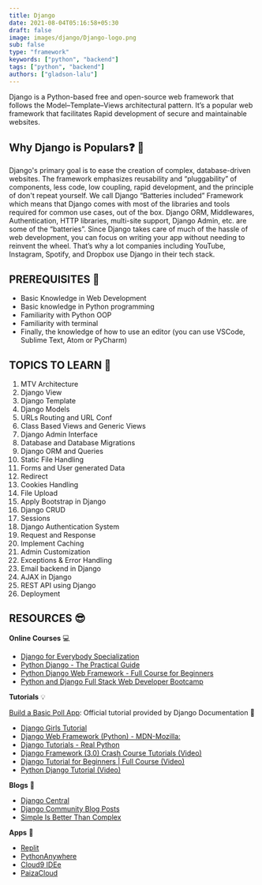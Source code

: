 ```yaml
---
title: Django
date: 2021-08-04T05:16:58+05:30
draft: false
image: images/django/Django-logo.png
sub: false
type: "framework"
keywords: ["python", "backend"]
tags: ["python", "backend"]
authors: ["gladson-lalu"]
---
```


Django is a Python-based free and open-source web framework that follows the Model–Template–Views architectural pattern. It’s a popular web framework that facilitates Rapid development of secure and maintainable websites.


## Why Django is Populars❓ 🤔


 Django's primary goal is to ease the creation of complex, database-driven websites. The framework emphasizes reusability and “pluggability” of components, less code, low coupling, rapid development, and the principle of don't repeat yourself. We call Django “Batteries included” Framework which means that Django comes with most of the libraries and tools required for common use cases, out of the box. Django ORM, Middlewares, Authentication, HTTP libraries, multi-site support, Django Admin, etc. are some of the “batteries”. Since Django takes care of much of the hassle of web development, you can focus on writing your app without needing to reinvent the wheel. That’s why a lot companies including YouTube, Instagram, Spotify, and Dropbox use Django in their tech stack.

## PREREQUISITES 🧳

- Basic Knowledge in Web Development
- Basic knowledge in Python programming
- Familiarity with Python OOP
- Familiarity with terminal
- Finally, the knowledge of how to use an editor (you can use VSCode, Sublime Text, Atom or PyCharm)
  

## TOPICS TO LEARN 📖

1.	MTV Architecture
2.	Django View
3.	Django Template 
4.	Django Models
5.	URLs Routing and URL Conf
6.	Class Based Views and Generic Views
7.	Django Admin Interface
8.	Database and Database Migrations
9.	Django ORM and Queries
10.	Static File Handling
11.	Forms and User generated Data
12.	Redirect
13.	Cookies Handling
14.	File Upload
15.	Apply Bootstrap in Django
16.	Django CRUD
17.	Sessions
18.	Django Authentication System
19.	Request and Response
20.	Implement Caching
21.	Admin Customization
22.	Exceptions & Error Handling
23.	Email backend in Django
24.	AJAX in Django
25.	REST API using Django
26.	Deployment


## RESOURCES 😎 


**Online Courses** 💻

- [Django for Everybody Specialization](https://www.coursera.org/specializations/django)
- [Python Django - The Practical Guide](https://www.udemy.com/course/python-django-the-practical-guide/)
- [Python Django Web Framework - Full Course for Beginners](https://www.freecodecamp.org/news/python-django-course/)
- [Python and Django Full Stack Web Developer Bootcamp](https://www.udemy.com/course/python-and-django-full-stack-web-developer-bootcamp/)


**Tutorials** 💡

[Build a Basic Poll App](https://docs.djangoproject.com/en/3.2/intro/tutorial01/): Official tutorial provided by Django Documentation 📃 

- [Django Girls Tutorial](https://tutorial.djangogirls.org/en/)
- [Django Web Framework (Python) - MDN-Mozilla:](https://developer.mozilla.org/en-US/docs/Learn/Server-side/Django)
- [Django Tutorials - Real Python](https://realpython.com/tutorials/django/)
- [Django Framework (3.0) Crash Course Tutorials (Video)](https://www.youtube.com/playlist?list=PL-51WBLyFTg2vW-_6XBoUpE7vpmoR3ztO)
- [Django Tutorial for Beginners | Full Course (Video)](https://www.youtube.com/watch?v=OTmQOjsl0eg)
- [Python Django Tutorial (Video)](https://www.youtube.com/playlist?list=PL-osiE80TeTtoQCKZ03TU5fNfx2UY6U4p)

**Blogs** 📝 

- [Django Central](https://djangocentral.com/django/)
- [Django Community Blog Posts](https://www.djangoproject.com/community/blogs/)
- [Simple Is Better Than Complex](https://simpleisbetterthancomplex.com/)

**Apps** 📱

- [Replit](https://replit.com/)
- [PythonAnywhere](https://www.pythonanywhere.com/)
- [Cloud9 IDEe](https://aws.amazon.com/cloud9/)
- [PaizaCloud](https://paiza.cloud/en/)
